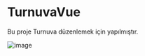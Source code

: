 # TurnuvaVue

Bu proje Turnuva düzenlemek için yapılmıştır.

![image](https://github.com/user-attachments/assets/8467e60e-0aaa-4fb3-8aeb-c5e6e1f74a2f)

